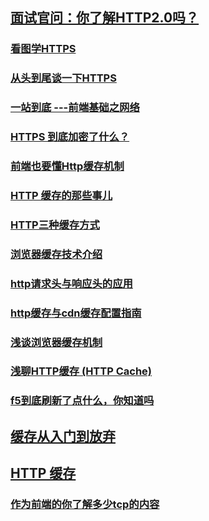 ## [面试官问：你了解HTTP2.0吗？](https://juejin.im/post/5c0ce870f265da61171c8c66)
### [看图学HTTPS](http://blog.liuxuan.site/2018/05/21/learn_https_through_photos/)
### [从头到尾谈一下HTTPS](https://juejin.im/post/5b2a4d2951882574ba42123f)
### [一站到底 ---前端基础之网络](https://juejin.im/post/5b3357556fb9a00e5a4b63df)
### [HTTPS 到底加密了什么？](http://web.jobbole.com/94866/)
### [前端也要懂Http缓存机制](https://juejin.im/post/5b70edd4f265da27df0938bc)
### [HTTP 缓存的那些事儿](https://juejin.im/post/5b7c6d5b51882542cc2f4722)
### [HTTP三种缓存方式](https://juejin.im/post/5b8d10c66fb9a019f82fc16e)
### [浏览器缓存技术介绍](https://juejin.im/post/5b9346dcf265da0aac6fbe57)
### [http请求头与响应头的应用](https://juejin.im/post/5b854ddef265da43635d9302)
### [http缓存与cdn缓存配置指南](https://juejin.im/post/5be3f486e51d45053d5c38ca)
### [浅谈浏览器缓存机制](https://juejin.im/post/5be4e76f5188250e8601b4a6)
### [浅聊HTTP缓存 (HTTP Cache)](https://juejin.im/post/5bf3c28ee51d4514df5b7625)
### [f5到底刷新了点什么，你知道吗](https://juejin.im/post/5bfcd79e6fb9a04a08215cf3)
## [缓存从入门到放弃](https://juejin.im/post/5bfe879a51882531b81b0891)
## [HTTP 缓存](https://aotu.io/notes/2016/09/22/http-caching/)
### [作为前端的你了解多少tcp的内容](https://juejin.im/post/5c078058f265da611c26c235)
